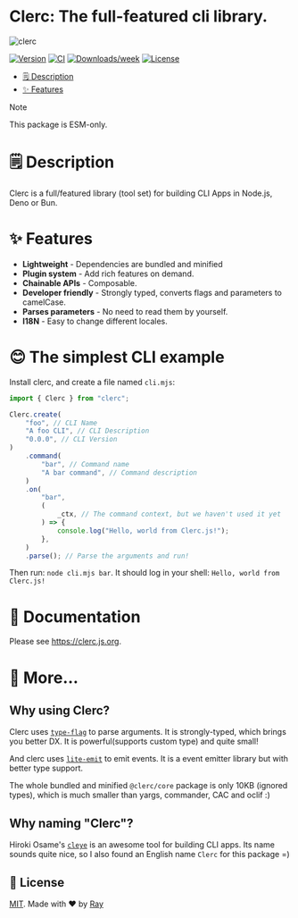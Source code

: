 # Clerc: The full-featured cli library.

![clerc](https://socialify.git.ci/clercjs/clerc/image?description=1&font=Source%20Code%20Pro&forks=1&issues=1&logo=https%3A%2F%2Fclerc.js.org%2Flogo.png&owner=1&pattern=Floating%20Cogs&pulls=1&stargazers=1&theme=Dark)

[![Version](https://img.shields.io/npm/v/clerc.svg)](https://npmjs.org/package/clerc)
[![CI](https://github.com/clercjs/clerc/actions/workflows/ci.yml/badge.svg)](https://github.com/clercjs/clerc/actions/workflows/ci.yml)
[![Downloads/week](https://img.shields.io/npm/dw/clerc.svg)](https://npmjs.org/package/clerc)
[![License](https://img.shields.io/npm/l/clerc.svg)](https://github.com/clercjs/clerc/blob/main/package.json)

<!-- toc -->

- [🗒 Description](#-description)
- [✨ Features](#-features)
<!-- tocstop -->

> [!NOTE]  
> This package is ESM-only.

# 🗒 Description

Clerc is a full/featured library (tool set) for building CLI Apps in Node.js, Deno or Bun.

# ✨ Features

- **Lightweight** - Dependencies are bundled and minified
- **Plugin system** - Add rich features on demand.
- **Chainable APIs** - Composable.
- **Developer friendly** - Strongly typed, converts flags and parameters to camelCase.
- **Parses parameters** - No need to read them by yourself.
- **I18N** - Easy to change different locales.

# 😊 The simplest CLI example

Install clerc, and create a file named `cli.mjs`:

```ts
import { Clerc } from "clerc";

Clerc.create(
	"foo", // CLI Name
	"A foo CLI", // CLI Description
	"0.0.0", // CLI Version
)
	.command(
		"bar", // Command name
		"A bar command", // Command description
	)
	.on(
		"bar",
		(
			_ctx, // The command context, but we haven't used it yet
		) => {
			console.log("Hello, world from Clerc.js!");
		},
	)
	.parse(); // Parse the arguments and run!
```

Then run: `node cli.mjs bar`. It should log in your shell: `Hello, world from Clerc.js!`

# 📖 Documentation

Please see https://clerc.js.org.

# 🤔 More...

## Why using Clerc?

Clerc uses [`type-flag`](https://github.com/privatenumber/type-flag) to parse arguments. It is strongly-typed, which brings you better DX. It is powerful(supports custom type) and quite small!

And clerc uses [`lite-emit`](https://github.com/so1ve/lite-emit) to emit events. It is a event emitter library but with better type support.

The whole bundled and minified `@clerc/core` package is only 10KB (ignored types), which is much smaller than yargs, commander, CAC and oclif :)

## Why naming "Clerc"?

Hiroki Osame's [`cleye`](https://github.com/privatenumber/cleye) is an awesome tool for building CLI apps. Its name sounds quite nice, so I also found an English name `Clerc` for this package =)

## 📝 License

[MIT](./LICENSE). Made with ❤️ by [Ray](https://github.com/so1ve)
